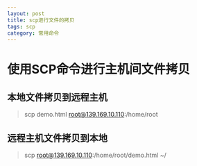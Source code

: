 ```yaml
---
layout: post
title: scp进行文件的拷贝
tags: scp
category: 常用命令
---
```


# 使用SCP命令进行主机间文件拷贝

## 本地文件拷贝到远程主机
> scp demo.html root@139.169.10.110:/home/root

## 远程主机文件拷贝到本地
> scp  root@139.169.10.110:/home/root/demo.html ~/

